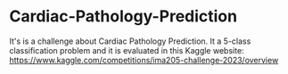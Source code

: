 # Cardiac-Pathology-Prediction
It's is a challenge about Cardiac Pathology Prediction. It a 5-class classification problem and it is evaluated in this Kaggle website: https://www.kaggle.com/competitions/ima205-challenge-2023/overview

